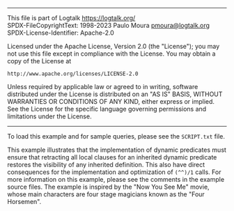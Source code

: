 ________________________________________________________________________

This file is part of Logtalk <https://logtalk.org/>  
SPDX-FileCopyrightText: 1998-2023 Paulo Moura <pmoura@logtalk.org>  
SPDX-License-Identifier: Apache-2.0

Licensed under the Apache License, Version 2.0 (the "License");
you may not use this file except in compliance with the License.
You may obtain a copy of the License at

    http://www.apache.org/licenses/LICENSE-2.0

Unless required by applicable law or agreed to in writing, software
distributed under the License is distributed on an "AS IS" BASIS,
WITHOUT WARRANTIES OR CONDITIONS OF ANY KIND, either express or implied.
See the License for the specific language governing permissions and
limitations under the License.
________________________________________________________________________


To load this example and for sample queries, please see the `SCRIPT.txt` file.

This example illustrates that the implementation of dynamic predicates must
ensure that retracting all local clauses for an inherited dynamic predicate
restores the visibility of any inherited definition. This also have direct
consequences for the implementation and optimization of `(^^)/1` calls. For
more information on this example, please see the comments in the example
source files. The example is inspired by the "Now You See Me" movie, whose
main characters are four stage magicians known as the "Four Horsemen".
